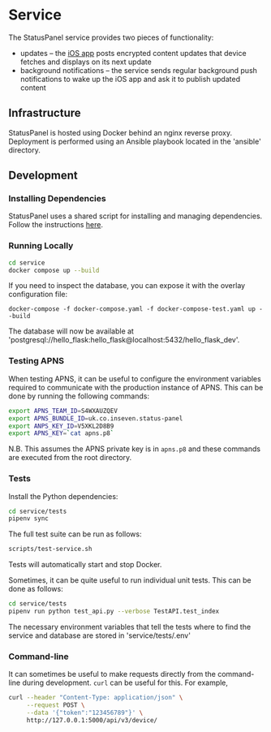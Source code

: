 # Service

The StatusPanel service provides two pieces of functionality:

- updates – the [iOS app](../ios/README.markdown) posts encrypted content updates that device fetches and displays on its next update
- background notifications – the service sends regular background push notifications to wake up the iOS app and ask it to publish updated content

## Infrastructure

StatusPanel is hosted using Docker behind an nginx reverse proxy. Deployment is performed using an Ansible playbook located in the 'ansible' directory.

## Development

### Installing Dependencies

StatusPanel uses a shared script for installing and managing dependencies. Follow the instructions [here](/README.markdown#installing-dependencies).

### Running Locally

```bash
cd service
docker compose up --build
```

If you need to inspect the database, you can expose it with the overlay configuration file:

```
docker-compose -f docker-compose.yaml -f docker-compose-test.yaml up --build
```

The database will now be available at 'postgresql://hello_flask:hello_flask@localhost:5432/hello_flask_dev'.

### Testing APNS

When testing APNS, it can be useful to configure the environment variables required to communicate with the production instance of APNS. This can be done by running the following commands:

```bash
export APNS_TEAM_ID=S4WXAUZQEV
export APNS_BUNDLE_ID=uk.co.inseven.status-panel
export ANPS_KEY_ID=V5XKL2D8B9
export APNS_KEY=`cat apns.p8`
```

N.B. This assumes the APNS private key is in `apns.p8` and these commands are executed from the root directory.

### Tests

Install the Python dependencies:

```bash
cd service/tests
pipenv sync
```

The full test suite can be run as follows:

```bash
scripts/test-service.sh
```

Tests will automatically start and stop Docker.

Sometimes, it can be quite useful to run individual unit tests. This can be done as follows:

```bash
cd service/tests
pipenv run python test_api.py --verbose TestAPI.test_index
```

The necessary environment variables that tell the tests where to find the service and database are stored in 'service/tests/.env'

### Command-line

It can sometimes be useful to make requests directly from the command-line during development. `curl` can be useful for this. For example,

```bash
curl --header "Content-Type: application/json" \
     --request POST \
     --data '{"token":"123456789"}' \
     http://127.0.0.1:5000/api/v3/device/
```

